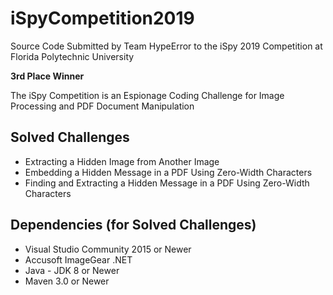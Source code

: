 # iSpyCompetition2019
Source Code Submitted by Team HypeError to the iSpy 2019 Competition at Florida Polytechnic University

**3rd Place Winner**

The iSpy Competition is an Espionage Coding Challenge for Image Processing and PDF Document Manipulation

## Solved Challenges
* Extracting a Hidden Image from Another Image
* Embedding a Hidden Message in a PDF Using Zero-Width Characters
* Finding and Extracting a Hidden Message in a PDF Using Zero-Width Characters

## Dependencies (for Solved Challenges)
* Visual Studio Community 2015 or Newer
* Accusoft ImageGear .NET
* Java - JDK 8 or Newer
* Maven 3.0 or Newer